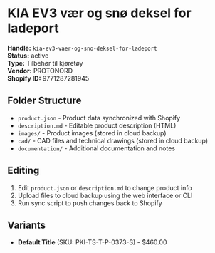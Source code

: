 # KIA EV3 vær og snø deksel for ladeport

**Handle:** `kia-ev3-vaer-og-sno-deksel-for-ladeport`  
**Status:** active  
**Type:** Tilbehør til kjøretøy  
**Vendor:** PROTONORD  
**Shopify ID:** 9771287281945  

## Folder Structure

- `product.json` - Product data synchronized with Shopify
- `description.md` - Editable product description (HTML)
- `images/` - Product images (stored in cloud backup)
- `cad/` - CAD files and technical drawings (stored in cloud backup)
- `documentation/` - Additional documentation and notes

## Editing

1. Edit `product.json` or `description.md` to change product info
2. Upload files to cloud backup using the web interface or CLI
3. Run sync script to push changes back to Shopify

## Variants

- **Default Title** (SKU: PKI-TS-T-P-0373-S) - $460.00
